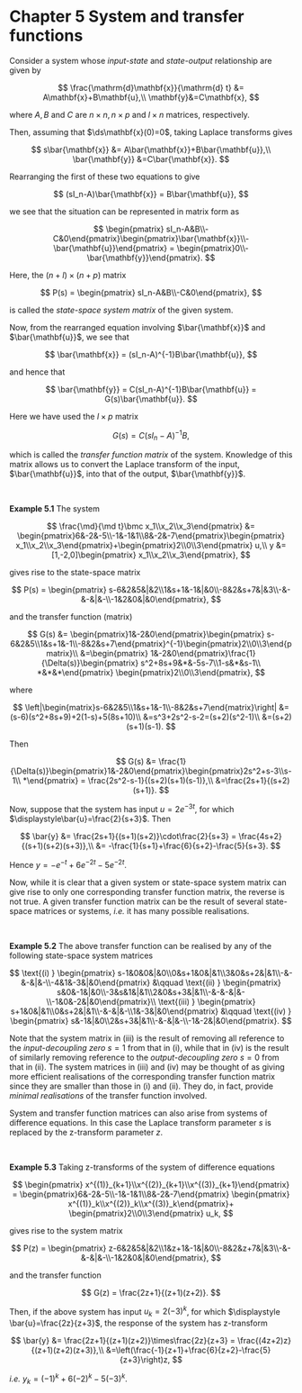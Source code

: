 # Chapter 5 System and transfer functions

Consider a system whose *input-state* and *state-output* relationship are given by

$$
 \frac{\mathrm{d}\mathbf{x}}{\mathrm{d} t} &= A\mathbf{x}+B\mathbf{u},\\
 \mathbf{y}&=C\mathbf{x},
$$

where $A, B$ and $C$ are $n\times n, n\times p$ and $l\times n$ matrices, respectively.

Then, assuming that $\ds\mathbf{x}(0)=0$, taking Laplace transforms gives

$$
 s\bar{\mathbf{x}} &= A\bar{\mathbf{x}}+B\bar{\mathbf{u}},\\
 \bar{\mathbf{y}} &=C\bar{\mathbf{x}}.
$$

Rearranging the first of these two equations to give

$$
 (sI_n-A)\bar{\mathbf{x}} = B\bar{\mathbf{u}},
$$

we see that the situation can be represented in matrix form as

$$
 \begin{pmatrix} sI_n-A&B\\-C&0\end{pmatrix}\begin{pmatrix}\bar{\mathbf{x}}\\-\bar{\mathbf{u}}\end{pmatrix} = \begin{pmatrix}0\\-\bar{\mathbf{y}}\end{pmatrix}.
$$

Here, the $(n+l)\times(n+p)$ matrix 

$$
 P(s) = \begin{pmatrix} sI_n-A&B\\-C&0\end{pmatrix},
$$

is called the *state-space system matrix* of the given system.

Now, from the rearranged equation involving $\bar{\mathbf{x}}$ and $\bar{\mathbf{u}}$,
we see that

$$
 \bar{\mathbf{x}} = (sI_n-A)^{-1}B\bar{\mathbf{u}},
$$

and hence that

$$
 \bar{\mathbf{y}} = C(sI_n-A)^{-1}B\bar{\mathbf{u}} = G(s)\bar{\mathbf{u}}.
$$

Here we have used the $l\times p$ matrix 

$$
 G(s) = C(sI_n-A)^{-1}B,
$$

which is called the *transfer function matrix* of the system. Knowledge
of this matrix allows us to convert the Laplace transform of the input, 
$\bar{\mathbf{u}}$, into that of the output, $\bar{\mathbf{y}}$.

<br>

**Example 5.1** The system

$$
 \frac{\md}{\md t}\bmc x_1\\x_2\\x_3\end{pmatrix} &= \begin{pmatrix}6&-2&-5\\-1&-1&1\\8&-2&-7\end{pmatrix}\begin{pmatrix} x_1\\x_2\\x_3\end{pmatrix}+\begin{pmatrix}2\\0\\3\end{pmatrix} u,\\
 y &= [1,-2,0]\begin{pmatrix} x_1\\x_2\\x_3\end{pmatrix},
$$

gives rise to the state-space matrix

$$
 P(s) = \begin{pmatrix} s-6&2&5&|&2\\1&s+1&-1&|&0\\-8&2&s+7&|&3\\-&-&-&|&-\\-1&2&0&|&0\end{pmatrix},
$$

and the transfer function (matrix)

$$
 G(s) &= \begin{pmatrix}1&-2&0\end{pmatrix}\begin{pmatrix} s-6&2&5\\1&s+1&-1\\-8&2&s+7\end{pmatrix}^{-1}\begin{pmatrix}2\\0\\3\end{pmatrix}\\
      &=\begin{pmatrix} 1&-2&0\end{pmatrix}\frac{1}{\Delta(s)}\begin{pmatrix} s^2+8s+9&*&-5s-7\\1-s&*&s-1\\ *&*&*\end{pmatrix}
      \begin{pmatrix}2\\0\\3\end{pmatrix},
$$

where

$$
\left|\begin{matrix}s-6&2&5\\1&s+1&-1\\-8&2&s+7\end{matrix}\right|
&=(s-6)(s^2+8s+9)+2(1-s)+5(8s+10)\\
&=s^3+2s^2-s-2=(s+2)(s^2-1)\\
&=(s+2)(s+1)(s-1).
$$

Then 

$$
 G(s) &= \frac{1}{\Delta(s)}\begin{pmatrix}1&-2&0\end{pmatrix}\begin{pmatrix}2s^2+s-3\\s-1\\ *\end{pmatrix} = \frac{2s^2-s-1}{(s+2)(s+1)(s-1)},\\
      &=\frac{2s+1}{(s+2)(s+1)}.
$$

Now, suppose that the system has input $\displaystyle u=2e^{-3t}$, for which $\displaystyle\bar{u}=\frac{2}{s+3}$. Then

$$
 \bar{y} &= \frac{2s+1}{(s+1)(s+2)}\cdot\frac{2}{s+3} = \frac{4s+2}{(s+1)(s+2)(s+3)},\\
         &= -\frac{1}{s+1}+\frac{6}{s+2}-\frac{5}{s+3}.
$$

Hence $\displaystyle y=-e^{-t}+6e^{-2t}-5e^{-2t}$.

Now, while it is clear that a given system or state-space system matrix can
give rise to only one corresponding transfer function matrix, the reverse is
not true. A given transfer function matrix can be the result of several 
state-space matrices or systems, *i.e.* it has many possible realisations.

<br>

**Example 5.2** The above transfer function can be realised by any 
of the following state-space system matrices

$$
 \text{(i) } \begin{pmatrix} s-1&0&0&|&0\\0&s+1&0&|&1\\3&0&s+2&|&1\\-&-&-&|&-\\-4&1&-3&|&0\end{pmatrix}
 &\qquad \text{(ii) } \begin{pmatrix} s&0&-1&|&0\\-3&s&1&|&1\\2&0&s+3&|&1\\-&-&-&|&-\\-1&0&-2&|&0\end{pmatrix}\\
 \text{(iii) } \begin{pmatrix} s+1&0&|&1\\0&s+2&|&1\\-&-&|&-\\1&-3&|&0\end{pmatrix} &\qquad \text{(iv) }
 \begin{pmatrix} s&-1&|&0\\2&s+3&|&1\\-&-&|&-\\-1&-2&|&0\end{pmatrix}.
$$

Note that the system matrix in (iii) is the result of removing all reference to the
*input-decoupling zero* $s=1$ from that in (i), while that in (iv) is the 
result of similarly removing reference to the *output-decoupling zero* 
$s=0$ from that in (ii). The system matrices in (iii) and (iv) may be thought of as giving more efficient realisations of the corresponding transfer function matrix since they are smaller than those in (i) and (ii). They do, in fact, provide *minimal realisations* of the transfer function involved.

System and transfer function matrices can also arise from systems of difference 
equations. In this case the Laplace transform parameter $s$ is replaced by the
z-transform parameter $z$.

<br>

**Example 5.3** Taking z-transforms of the system of difference equations

$$
 \begin{pmatrix} x^{(1)}_{k+1}\\x^{(2)}_{k+1}\\x^{(3)}_{k+1}\end{pmatrix} = 
 \begin{pmatrix}6&-2&-5\\-1&-1&1\\8&-2&-7\end{pmatrix}
 \begin{pmatrix} x^{(1)}_k\\x^{(2)}_k\\x^{(3)}_k\end{pmatrix}+
 \begin{pmatrix}2\\0\\3\end{pmatrix} u_k,
$$

gives rise to the system matrix

$$
 P(z) = \begin{pmatrix} z-6&2&5&|&2\\1&z+1&-1&|&0\\-8&2&z+7&|&3\\-&-&-&|&-\\-1&2&0&|&0\end{pmatrix},
$$

and the transfer function 

$$
 G(z) = \frac{2z+1}{(z+1)(z+2)}.
$$

Then, if the above system has input $\displaystyle u_k = 2\left(-3\right)^k$, for which 
$\displaystyle \bar{u}=\frac{2z}{z+3}$, the response of the system has z-transform

$$
 \bar{y} &= \frac{2z+1}{(z+1)(z+2)}\times\frac{2z}{z+3} = \frac{(4z+2)z}{(z+1)(z+2)(z+3)},\\
         &=\left(\frac{-1}{z+1}+\frac{6}{z+2}-\frac{5}{z+3}\right)z,
$$

*i.e.* $\displaystyle y_k = (-1)^k+6(-2)^k-5(-3)^k$.

